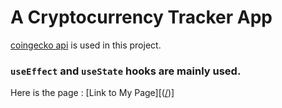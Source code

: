 # A Cryptocurrency Tracker App

[coingecko api](https://www.coingecko.com/) is used in this project.


### `useEffect` and `useState` hooks are mainly used.

Here is the page : [Link to My Page][([/](https://petekgithub.github.io/cryptocurrency-tracker/))]
